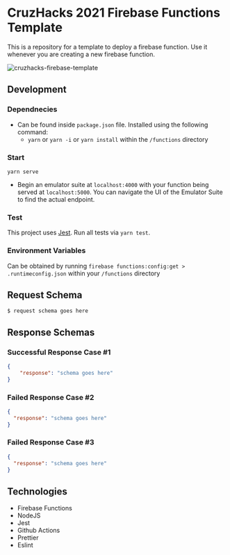 # CruzHacks 2021 Firebase Functions Template

This is a repository for a template to deploy a firebase function. Use it whenever you are creating a new firebase function.

![cruzhacks-firebase-template](https://github.com/CruzHacks/cruzhacks-2021-function-template/workflows/cruzhacks-2021-function-template/badge.svg)

## Development

### Dependnecies
- Can be found inside `package.json` file. Installed using the following command: 
  - `yarn` or `yarn -i` or `yarn install` within the `/functions` directory

### Start

`yarn serve`

* Begin an emulator suite at `localhost:4000` with your function being served at `localhost:5000`. You can navigate the UI of the Emulator Suite to find the actual endpoint. 

### Test

This project uses [Jest](https://jestjs.io/). Run all tests via `yarn test`. 

### Environment Variables

Can be obtained by running `firebase functions:config:get > .runtimeconfig.json` within your `/functions` directory

## Request Schema

```shell
$ request schema goes here
```

## Response Schemas

### Successful Response Case #1

```json
{
    "response": "schema goes here"
}
```

### Failed Response Case #2
```json
{
  "response": "schema goes here"
}
```

### Failed Response Case #3

```json
{
  "response": "schema goes here"
}
```

## Technologies

- Firebase Functions
- NodeJS
- Jest
- Github Actions
- Prettier
- Eslint